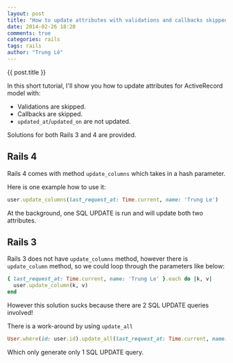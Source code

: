 ```yaml
---
layout: post
title: "How to update attributes with validations and callbacks skipped"
date: 2014-02-26 18:20
comments: true
categories: rails
tags: rails
author: "Trung Lê"
---
```


{{ post.title }}

In this short tutorial, I'll show you how to update attributes for ActiveRecord model with:


* Validations are skipped.
* Callbacks are skipped.
* `updated_at`/`updated_on` are not updated.

Solutions for both Rails 3 and 4 are provided.

<!--more-->

## Rails 4

Rails 4 comes with method `update_columns` which takes in a hash parameter.

Here is one example how to use it:

```ruby
user.update_columns(last_request_at: Time.current, name: 'Trung Le')
```

At the background, one SQL UPDATE is run and will update both two attributes.

## Rails 3

Rails 3 does not have `update_columns` method, however there is `update_column` method, so we could loop through the parameters like below:

```ruby
{ last_request_at: Time.current, name: 'Trung Le' }.each do |k, v|
  user.update_column(k, v)
end
```

However this solution sucks because there are 2 SQL UPDATE queries involved!

There is a work-around by using `update_all`

```ruby
User.where(id: user.id).update_all(last_request_at: Time.current, name: 'Trung Le')
```

Which only generate only 1 SQL UPDATE query.